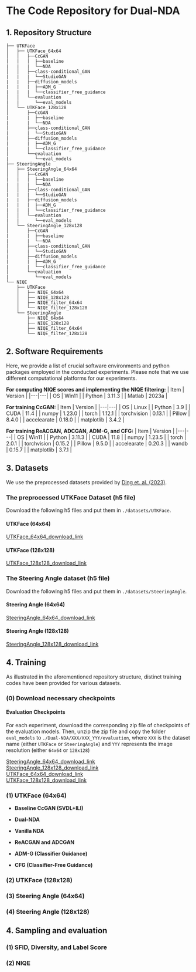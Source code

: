# **The Code Repository for Dual-NDA**


<!-- --------------------------------------------------------------- -->
## 1. Repository Structure

```
├── UTKFace
│   ├── UTKFace_64x64
│   │   ├──CcGAN
|   |   |  ├──baseline
|   |   |  └──NDA
│   │   ├──class-conditional_GAN
|   |   |  └──StudioGAN
|   |   ├──diffusion_models
|   |   |  ├──ADM_G
|   |   |  └──classifier_free_guidance
│   │   └──evaluation
|   |      └──eval_models
│   └── UTKFace_128x128
│       ├──CcGAN
|       |  ├──baseline
|       |  └──NDA
│       ├──class-conditional_GAN
|       |  └──StudioGAN
|       ├──diffusion_models
|       |  ├──ADM_G
|       |  └──classifier_free_guidance
│       └──evaluation
|          └──eval_models
├── SteeringAngle
│   ├── SteeringAngle_64x64
│   │   ├──CcGAN
|   |   |  ├──baseline
|   |   |  └──NDA
│   │   ├──class-conditional_GAN
|   |   |  └──StudioGAN
|   |   ├──diffusion_models
|   |   |  ├──ADM_G
|   |   |  └──classifier_free_guidance
│   │   └──evaluation
|   |      └──eval_models
│   └── SteeringAngle_128x128
│       ├──CcGAN
|       |  ├──baseline
|       |  └──NDA
│       ├──class-conditional_GAN
|       |  └──StudioGAN
|       ├──diffusion_models
|       |  ├──ADM_G
|       |  └──classifier_free_guidance
│       └──evaluation
|          └──eval_models
└── NIQE
    ├── UTKFace
    │   ├── NIQE_64x64
    │   ├── NIQE_128x128
    │   ├── NIQE_filter_64x64
    │   └── NIQE_filter_128x128
    └── SteeringAngle
        ├── NIQE_64x64
        ├── NIQE_128x128     
        ├── NIQE_filter_64x64
        └── NIQE_filter_128x128
```


<!-- --------------------------------------------------------------- -->
## 2. Software Requirements
Here, we provide a list of crucial software environments and python packages employed in the conducted experiments. Please note that we use different computational platforms for our experiments. <br />

**For computing NIQE scores and implementing the NIQE filtering:**
| Item | Version |
|---|---|
| OS | Win11 |
| Python | 3.11.3 |
| Matlab | 2023a |

**For training CcGAN:**
| Item | Version |
|---|---|
| OS | Linux |
| Python | 3.9 |
| CUDA  | 11.4 |
| numpy | 1.23.0 |
| torch | 1.12.1 |
| torchvision | 0.13.1 |
| Pillow | 8.4.0 |
| accelearate | 0.18.0 |
| matplotlib | 3.4.2 |

**For training ReACGAN, ADCGAN, ADM-G, and CFG:**
| Item | Version |
|---|---|
| OS | Win11 |
| Python | 3.11.3 |
| CUDA  | 11.8 |
| numpy | 1.23.5 |
| torch | 2.0.1 |
| torchvision | 0.15.2 |
| Pillow | 9.5.0 |
| accelearate | 0.20.3 |
| wandb | 0.15.7 |
| matplotlib | 3.7.1 |


<!-- --------------------------------------------------------------- -->
## 3. Datasets

We use the preprocessed datasets provided by [Ding et. al. (2023)](https://github.com/UBCDingXin/improved_CcGAN).

### The preprocessed UTKFace Dataset (h5 file)
Download the following h5 files and put them in `./datasets/UTKFace`.
#### UTKFace (64x64)
[UTKFace_64x64_download_link](https://1drv.ms/u/s!Arj2pETbYnWQstIzurW-LCFpGz5D7Q?e=X23ybx) <br />
#### UTKFace (128x128)
[UTKFace_128x128_download_link](https://1drv.ms/u/s!Arj2pETbYnWQstJGpTgNYrHE8DgDzA?e=d7AeZq) <br />

### The Steering Angle dataset (h5 file)
Download the following h5 files and put them in `./datasets/SteeringAngle`.
#### Steering Angle (64x64)
[SteeringAngle_64x64_download_link](https://1drv.ms/u/s!Arj2pETbYnWQstIyDTDpGA0CNiONkA?e=Ui5kUK) <br />
#### Steering Angle (128x128)
[SteeringAngle_128x128_download_link](https://1drv.ms/u/s!Arj2pETbYnWQstJ0j7rXhDtm6y4IcA?e=bLQh2e) <br />




<!-- --------------------------------------------------------------- -->
## 4. Training
As illustrated in the aforementioned repository structure, distinct training codes have been provided for various datasets. <br />


<!------------------------------------>
### (0) Download necessary checkpoints
#### Evaluation Checkpoints

For each experiment, download the corresponding zip file of checkpoints of the evaluation models. Then, unzip the zip file and copy the folder `eval_models` to `./Dual-NDA/XXX/XXX_YYY/evaluation`, where `XXX` is the dataset name (either `UTKFace` or `SteeringAngle`) and `YYY` represents the image resolution (either `64x64` or `128x128`)

[SteeringAngle_64x64_download_link](https://1drv.ms/u/s!Arj2pETbYnWQvMwHlZ362YyXnGuFXg?e=a0usQC) <br />
[SteeringAngle_128x128_download_link](https://1drv.ms/u/s!Arj2pETbYnWQvMwIx6X1bMIVTKAj5Q?e=SD9P0S) <br />
[UTKFace_64x64_download_link](https://1drv.ms/u/s!Arj2pETbYnWQvMtFOZQSCMFuojGBmg?e=JsdVks) <br />
[UTKFace_128x128_download_link](https://1drv.ms/u/s!Arj2pETbYnWQvMwM7hKjcN0IVVRMPg?e=cbmCtP) <br />

<!------------------------------------>
### (1) UTKFace (64x64)
* **Baseline CcGAN (SVDL+ILI)** <br />


* **Dual-NDA** <br />


* **Vanilla NDA** <br />


* **ReACGAN and ADCGAN** <br />


* **ADM-G (Classifier Guidance)** <br />

    
* **CFG (Classifier-Free Guidance)** <br />


<!------------------------------------>
### (2) UTKFace (128x128)



<!------------------------------------>
### (3) Steering Angle (64x64)



<!------------------------------------>
### (4) Steering Angle (128x128)










<!-- --------------------------------------------------------------- -->
## 4. Sampling and evaluation


### (1) SFID, Diversity, and Label Score


### (2) NIQE




<!-- -------------------------------
## References
[1] Ding, Xin, et al. "CcGAN: Continuous Conditional Generative Adversarial Networks for Image Generation." International Conference on Learning Representations. 2021.  <br />
[2] Lim, Jae Hyun, and Jong Chul Ye. "Geometric GAN." arXiv preprint arXiv:1705.02894 (2017).  <br />
[3] Zhang, Han, et al. "Self-attention generative adversarial networks." International conference on machine learning. PMLR, 2019.  <br />
[4] Zhao, Shengyu, et al. "Differentiable Augmentation for Data-Efficient GAN Training." Advances in Neural Information Processing Systems 33 (2020).  <br /> -->